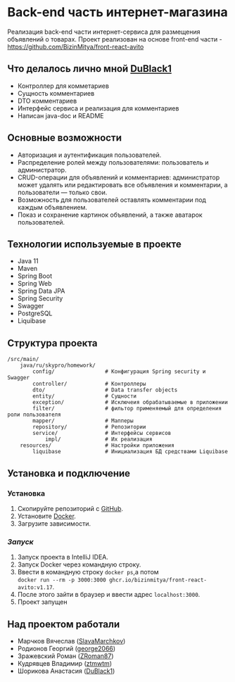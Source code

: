 # Back-end часть интернет-магазина
Реализация back-end части интернет-сервиса для размещения объявлений о товарах. Проект реализован на основе front-end части - https://github.com/BizinMitya/front-react-avito

## Что делалось лично мной [DuBlack1](https://github.com/DuBlack1)
- Контроллер для комметариев
- Сущность комментариев
- DTO комментариев
- Интерфейс сервиса и реализация для комментариев
- Написан java-doc и README

## Основные возможности
- Авторизация и аутентификация пользователей.
- Распределение ролей между пользователями: пользователь и администратор.
- CRUD-операции для объявлений и комментариев: администратор может удалять или редактировать все объявления и комментарии, а пользователи — только свои.
- Возможность для пользователей оставлять комментарии под каждым объявлением.
- Показ и сохранение картинок объявлений, а также аватарок пользователей.

## Технологии используемые в проекте
- Java 11 
- Maven 
- Spring Boot 
- Spring Web 
- Spring Data JPA 
- Spring Security 
- Swagger 
- PostgreSQL 
- Liquibase

## Структура проекта
```
/src/main/
    java/ru/skypro/homework/
        config/                # Конфигурация Spring security и Swagger
        controller/            # Контроллеры
        dto/                   # Data transfer objects
        entity/                # Сущности
        exception/             # Исключеия обрабатываемые в приложении
        filter/                # фильтор применяемый для определения роли пользователя
        mapper/                # Мапперы
        repository/            # Репозитории
        service/               # Интерфейсы сервисов
            impl/              # Их реализация
    resources/                 # Настройки приложения
        liquibase              # Инициализация БД средствами Liquibase
```
## Установка и подключение
### Установка
1. Скопируйте репозиторий с [GitHub](https://github.com/SlavaMarchkov/team5-graduate-work).
2. Установите [Docker](https://www.docker.com/).
3. Загрузите зависимости.

### ***Запуск***
1. Запуск проекта в IntelliJ IDEA.
2. Запуск Docker через командную строку.
3. Ввести в командную строку ```docker ps```,а потом <br/> ```docker run --rm -p 3000:3000 ghcr.io/bizinmitya/front-react-avito:v1.17```.
5. После этого зайти в браузер и ввести адрес ```localhost:3000```.
7. Проект запущен

## Над проектом работали
- Марчков Вячеслав ([SlavaMarchkov](https://github.com/SlavaMarchkov))
- Родионов Георгий ([george2066](https://github.com/george2066))
- Зражевский Роман ([ZRoman87](https://github.com/ZRoman87))
- Кудрявцев Владимир ([ztmwtm](https://github.com/ztmwtm))
- Шорикова Анастасия ([DuBlack1](https://github.com/DuBlack1))
